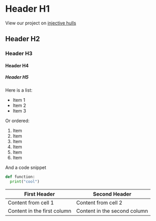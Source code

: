 # Header H1

View our project on [injective hulls](helly/)

## Header H2

### Header H3

#### Header H4

##### Header H5

Here is a list:
* Item 1
* Item 2
* Item 3


Or ordered:
1. Item
1. Item
1. Item
  1. Item
  1. Item
1. Item


And a code snippet
```python
def function:
  print("cool")
```

First Header | Second Header
------------ | -------------
Content from cell 1 | Content from cell 2
Content in the first column | Content in the second column
